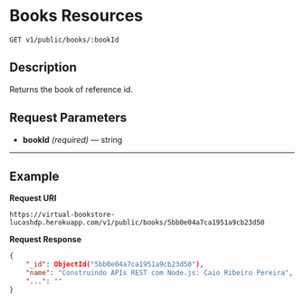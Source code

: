 # Books Resources

    GET v1/public/books/:bookId

## Description
Returns the book of reference id.

## Request Parameters

- **bookId** _(required)_ — string

***

## Example
**Request URI**

    https://virtual-bookstore-lucashdp.herokuapp.com/v1/public/books/5bb0e04a7ca1951a9cb23d50

**Request Response**
``` json
{
    "_id": ObjectId("5bb0e04a7ca1951a9cb23d50"),
    "name": "Construindo APIs REST com Node.js: Caio Ribeiro Pereira",
    "...": ""
}
```